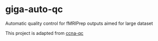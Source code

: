 # giga-auto-qc
Automatic quality control for fMRIPrep outputs aimed for large dataset

This project is adapted from [ccna-qc](https://github.com/ccna-biomarkers/ccna_qc)
